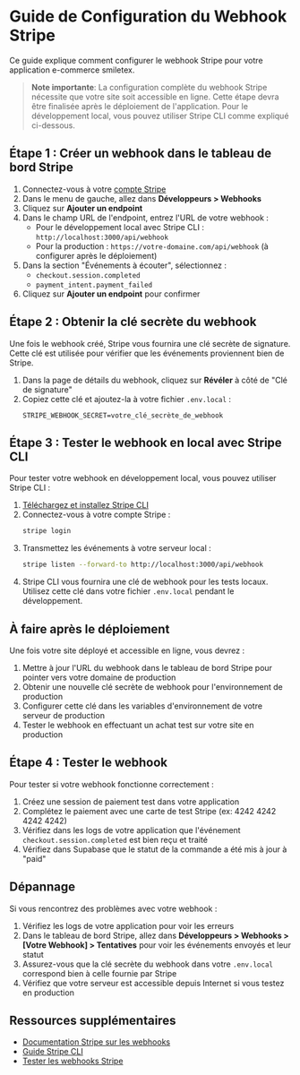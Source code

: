 # Guide de Configuration du Webhook Stripe

Ce guide explique comment configurer le webhook Stripe pour votre application e-commerce smiletex.

> **Note importante**: La configuration complète du webhook Stripe nécessite que votre site soit accessible en ligne. Cette étape devra être finalisée après le déploiement de l'application. Pour le développement local, vous pouvez utiliser Stripe CLI comme expliqué ci-dessous.

## Étape 1 : Créer un webhook dans le tableau de bord Stripe

1. Connectez-vous à votre [compte Stripe](https://dashboard.stripe.com/)
2. Dans le menu de gauche, allez dans **Développeurs > Webhooks**
3. Cliquez sur **Ajouter un endpoint**
4. Dans le champ URL de l'endpoint, entrez l'URL de votre webhook :
   - Pour le développement local avec Stripe CLI : `http://localhost:3000/api/webhook`
   - Pour la production : `https://votre-domaine.com/api/webhook` (à configurer après le déploiement)
5. Dans la section "Événements à écouter", sélectionnez :
   - `checkout.session.completed`
   - `payment_intent.payment_failed`
6. Cliquez sur **Ajouter un endpoint** pour confirmer

## Étape 2 : Obtenir la clé secrète du webhook

Une fois le webhook créé, Stripe vous fournira une clé secrète de signature. Cette clé est utilisée pour vérifier que les événements proviennent bien de Stripe.

1. Dans la page de détails du webhook, cliquez sur **Révéler** à côté de "Clé de signature"
2. Copiez cette clé et ajoutez-la à votre fichier `.env.local` :
   ```
   STRIPE_WEBHOOK_SECRET=votre_clé_secrète_de_webhook
   ```

## Étape 3 : Tester le webhook en local avec Stripe CLI

Pour tester votre webhook en développement local, vous pouvez utiliser Stripe CLI :

1. [Téléchargez et installez Stripe CLI](https://stripe.com/docs/stripe-cli)
2. Connectez-vous à votre compte Stripe :
   ```bash
   stripe login
   ```
3. Transmettez les événements à votre serveur local :
   ```bash
   stripe listen --forward-to http://localhost:3000/api/webhook
   ```
4. Stripe CLI vous fournira une clé de webhook pour les tests locaux. Utilisez cette clé dans votre fichier `.env.local` pendant le développement.

## À faire après le déploiement

Une fois votre site déployé et accessible en ligne, vous devrez :

1. Mettre à jour l'URL du webhook dans le tableau de bord Stripe pour pointer vers votre domaine de production
2. Obtenir une nouvelle clé secrète de webhook pour l'environnement de production
3. Configurer cette clé dans les variables d'environnement de votre serveur de production
4. Tester le webhook en effectuant un achat test sur votre site en production

## Étape 4 : Tester le webhook

Pour tester si votre webhook fonctionne correctement :

1. Créez une session de paiement test dans votre application
2. Complétez le paiement avec une carte de test Stripe (ex: 4242 4242 4242 4242)
3. Vérifiez dans les logs de votre application que l'événement `checkout.session.completed` est bien reçu et traité
4. Vérifiez dans Supabase que le statut de la commande a été mis à jour à "paid"

## Dépannage

Si vous rencontrez des problèmes avec votre webhook :

1. Vérifiez les logs de votre application pour voir les erreurs
2. Dans le tableau de bord Stripe, allez dans **Développeurs > Webhooks > [Votre Webhook] > Tentatives** pour voir les événements envoyés et leur statut
3. Assurez-vous que la clé secrète du webhook dans votre `.env.local` correspond bien à celle fournie par Stripe
4. Vérifiez que votre serveur est accessible depuis Internet si vous testez en production

## Ressources supplémentaires

- [Documentation Stripe sur les webhooks](https://stripe.com/docs/webhooks)
- [Guide Stripe CLI](https://stripe.com/docs/stripe-cli)
- [Tester les webhooks Stripe](https://stripe.com/docs/webhooks/test)
